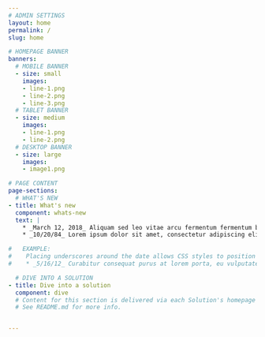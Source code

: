 ```yaml
---
# ADMIN SETTINGS
layout: home
permalink: /
slug: home

# HOMEPAGE BANNER
banners:
  # MOBILE BANNER
  - size: small
    images:
    - line-1.png
    - line-2.png
    - line-3.png
  # TABLET BANNER
  - size: medium
    images:
    - line-1.png
    - line-2.png
  # DESKTOP BANNER
  - size: large
    images:
    - image1.png

# PAGE CONTENT
page-sections:
  # WHAT'S NEW
- title: What's new
  component: whats-new
  text: |
    * _March 12, 2018_ Aliquam sed leo vitae arcu fermentum fermentum bibendum vel lectus. Vestibulum dictum nulla nulla, a ultricies sem sodales nec. Maecenas blandit ante vel nunc maximus malesuada.
    * _10/20/84_ Lorem ipsum dolor sit amet, consectetur adipiscing elit. Mauris vel faucibus mi. Nam felis velit, sodales eget semper sed, convallis efficitur nunc.

#   EXAMPLE:
#    Placing underscores around the date allows CSS styles to position them around the content.
#    * _5/16/12_ Curabitur consequat purus at lorem porta, eu vulputate dolor consectetur. Vestibulum sodales sagittis felis, nec viverra ex fringilla non.

  # DIVE INTO A SOLUTION
- title: Dive into a solution
  component: dive
  # Content for this section is delivered via each Solution's homepage markdown file.
  # See README.md for more info.


---
```

